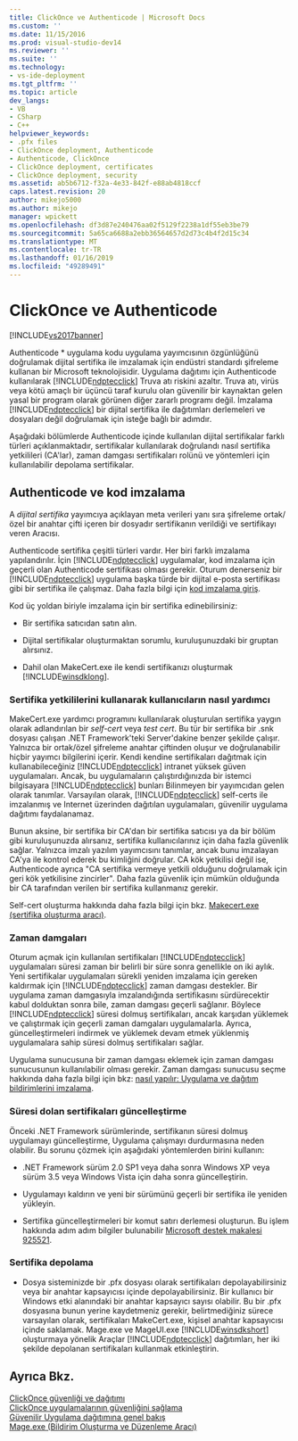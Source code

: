 ```yaml
---
title: ClickOnce ve Authenticode | Microsoft Docs
ms.custom: ''
ms.date: 11/15/2016
ms.prod: visual-studio-dev14
ms.reviewer: ''
ms.suite: ''
ms.technology:
- vs-ide-deployment
ms.tgt_pltfrm: ''
ms.topic: article
dev_langs:
- VB
- CSharp
- C++
helpviewer_keywords:
- .pfx files
- ClickOnce deployment, Authenticode
- Authenticode, ClickOnce
- ClickOnce deployment, certificates
- ClickOnce deployment, security
ms.assetid: ab5b6712-f32a-4e33-842f-e88ab4818ccf
caps.latest.revision: 20
author: mikejo5000
ms.author: mikejo
manager: wpickett
ms.openlocfilehash: df3d87e240476aa02f5129f2238a1df55eb3be79
ms.sourcegitcommit: 5a65ca6688a2ebb36564657d2d73c4b4f2d15c34
ms.translationtype: MT
ms.contentlocale: tr-TR
ms.lasthandoff: 01/16/2019
ms.locfileid: "49289491"
---
```

# <a name="clickonce-and-authenticode"></a>ClickOnce ve Authenticode
[!INCLUDE[vs2017banner](../includes/vs2017banner.md)]

Authenticode * uygulama kodu uygulama yayımcısının özgünlüğünü doğrulamak dijital sertifika ile imzalamak için endüstri standardı şifreleme kullanan bir Microsoft teknolojisidir. Uygulama dağıtımı için Authenticode kullanılarak [!INCLUDE[ndptecclick](../includes/ndptecclick-md.md)] Truva atı riskini azaltır. Truva atı, virüs veya kötü amaçlı bir üçüncü taraf kurulu olan güvenilir bir kaynaktan gelen yasal bir program olarak görünen diğer zararlı programı değil. İmzalama [!INCLUDE[ndptecclick](../includes/ndptecclick-md.md)] bir dijital sertifika ile dağıtımları derlemeleri ve dosyaları değil doğrulamak için isteğe bağlı bir adımdır.  
  
 Aşağıdaki bölümlerde Authenticode içinde kullanılan dijital sertifikalar farklı türleri açıklanmaktadır, sertifikalar kullanılarak doğrulandı nasıl sertifika yetkilileri (CA'lar), zaman damgası sertifikaları rolünü ve yöntemleri için kullanılabilir depolama sertifikalar.  
  
## <a name="authenticode-and-code-signing"></a>Authenticode ve kod imzalama  
 A *dijital sertifika* yayımcıya açıklayan meta verileri yanı sıra şifreleme ortak/özel bir anahtar çifti içeren bir dosyadır sertifikanın verildiği ve sertifikayı veren Aracısı.  
  
 Authenticode sertifika çeşitli türleri vardır. Her biri farklı imzalama yapılandırılır. İçin [!INCLUDE[ndptecclick](../includes/ndptecclick-md.md)] uygulamalar, kod imzalama için geçerli olan Authenticode sertifikası olması gerekir. Oturum denerseniz bir [!INCLUDE[ndptecclick](../includes/ndptecclick-md.md)] uygulama başka türde bir dijital e-posta sertifikası gibi bir sertifika ile çalışmaz. Daha fazla bilgi için [kod imzalama giriş](http://go.microsoft.com/fwlink/?LinkId=179452).  
  
 Kod üç yoldan biriyle imzalama için bir sertifika edinebilirsiniz:  
  
-   Bir sertifika satıcıdan satın alın.  
  
-   Dijital sertifikalar oluşturmaktan sorumlu, kuruluşunuzdaki bir gruptan alırsınız.  
  
-   Dahil olan MakeCert.exe ile kendi sertifikanızı oluşturmak [!INCLUDE[winsdklong](../includes/winsdklong-md.md)].  
  
### <a name="how-using-certificate-authorities-helps-users"></a>Sertifika yetkililerini kullanarak kullanıcıların nasıl yardımcı  
 MakeCert.exe yardımcı programını kullanılarak oluşturulan sertifika yaygın olarak adlandırılan bir *self-cert* veya *test cert*. Bu tür bir sertifika bir .snk dosyası çalışan .NET Framework'teki Server'dakine benzer şekilde çalışır. Yalnızca bir ortak/özel şifreleme anahtar çiftinden oluşur ve doğrulanabilir hiçbir yayımcı bilgilerini içerir. Kendi kendine sertifikaları dağıtmak için kullanabileceğiniz [!INCLUDE[ndptecclick](../includes/ndptecclick-md.md)] intranet yüksek güven uygulamaları. Ancak, bu uygulamaların çalıştırdığınızda bir istemci bilgisayara [!INCLUDE[ndptecclick](../includes/ndptecclick-md.md)] bunları Bilinmeyen bir yayımcıdan gelen olarak tanımlar. Varsayılan olarak, [!INCLUDE[ndptecclick](../includes/ndptecclick-md.md)] self-certs ile imzalanmış ve Internet üzerinden dağıtılan uygulamaları, güvenilir uygulama dağıtımı faydalanamaz.  
  
 Bunun aksine, bir sertifika bir CA'dan bir sertifika satıcısı ya da bir bölüm gibi kuruluşunuzda alırsanız, sertifika kullanıcılarınız için daha fazla güvenlik sağlar. Yalnızca imzalı yazılım yayımcısını tanımlar, ancak bunu imzalayan CA'ya ile kontrol ederek bu kimliğini doğrular. CA kök yetkilisi değil ise, Authenticode ayrıca "CA sertifika vermeye yetkili olduğunu doğrulamak için geri kök yetkilisine zincirler". Daha fazla güvenlik için mümkün olduğunda bir CA tarafından verilen bir sertifika kullanmanız gerekir.  
  
 Self-cert oluşturma hakkında daha fazla bilgi için bkz. [Makecert.exe (sertifika oluşturma aracı)](http://msdn.microsoft.com/library/b0343f8e-9c41-4852-a85c-f8a0c408cf0d).  
  
### <a name="timestamps"></a>Zaman damgaları  
 Oturum açmak için kullanılan sertifikaları [!INCLUDE[ndptecclick](../includes/ndptecclick-md.md)] uygulamaları süresi zaman bir belirli bir süre sonra genellikle on iki aylık. Yeni sertifikalar uygulamaları sürekli yeniden imzalama için gereken kaldırmak için [!INCLUDE[ndptecclick](../includes/ndptecclick-md.md)] zaman damgası destekler. Bir uygulama zaman damgasıyla imzalandığında sertifikasını sürdürecektir kabul dolduktan sonra bile, zaman damgası geçerli sağlanır. Böylece [!INCLUDE[ndptecclick](../includes/ndptecclick-md.md)] süresi dolmuş sertifikaları, ancak karşıdan yüklemek ve çalıştırmak için geçerli zaman damgaları uygulamalarla. Ayrıca, güncelleştirmeleri indirmek ve yüklemek devam etmek yüklenmiş uygulamalara sahip süresi dolmuş sertifikaları sağlar.  
  
 Uygulama sunucusuna bir zaman damgası eklemek için zaman damgası sunucusunun kullanılabilir olması gerekir. Zaman damgası sunucusu seçme hakkında daha fazla bilgi için bkz: [nasıl yapılır: Uygulama ve dağıtım bildirimlerini imzalama](../ide/how-to-sign-application-and-deployment-manifests.md).  
  
### <a name="updating-expired-certificates"></a>Süresi dolan sertifikaları güncelleştirme  
 Önceki .NET Framework sürümlerinde, sertifikanın süresi dolmuş uygulamayı güncelleştirme, Uygulama çalışmayı durdurmasına neden olabilir. Bu sorunu çözmek için aşağıdaki yöntemlerden birini kullanın:  
  
-   .NET Framework sürüm 2.0 SP1 veya daha sonra Windows XP veya sürüm 3.5 veya Windows Vista için daha sonra güncelleştirin.  
  
-   Uygulamayı kaldırın ve yeni bir sürümünü geçerli bir sertifika ile yeniden yükleyin.  
  
-   Sertifika güncelleştirmeleri bir komut satırı derlemesi oluşturun. Bu işlem hakkında adım adım bilgiler bulunabilir [Microsoft destek makalesi 925521](http://go.microsoft.com/fwlink/?LinkId=179454).  
  
### <a name="storing-certificates"></a>Sertifika depolama  
  
-   Dosya sisteminizde bir .pfx dosyası olarak sertifikaları depolayabilirsiniz veya bir anahtar kapsayıcısı içinde depolayabilirsiniz. Bir kullanıcı bir Windows etki alanındaki bir anahtar kapsayıcı sayısı olabilir. Bu bir .pfx dosyasına bunun yerine kaydetmeniz gerekir, belirtmediğiniz sürece varsayılan olarak, sertifikaları MakeCert.exe, kişisel anahtar kapsayıcısı içinde saklamak. Mage.exe ve MageUI.exe [!INCLUDE[winsdkshort](../includes/winsdkshort-md.md)] oluşturmaya yönelik Araçlar [!INCLUDE[ndptecclick](../includes/ndptecclick-md.md)] dağıtımları, her iki şekilde depolanan sertifikaları kullanmak etkinleştirin.  
  
## <a name="see-also"></a>Ayrıca Bkz.  
 [ClickOnce güvenliği ve dağıtımı](../deployment/clickonce-security-and-deployment.md)   
 [ClickOnce uygulamalarının güvenliğini sağlama](../deployment/securing-clickonce-applications.md)   
 [Güvenilir Uygulama dağıtımına genel bakış](../deployment/trusted-application-deployment-overview.md)   
 [Mage.exe (Bildirim Oluşturma ve Düzenleme Aracı)](http://msdn.microsoft.com/library/77dfe576-2962-407e-af13-82255df725a1)



